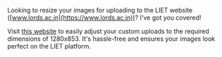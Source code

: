Looking to resize your images for uploading to the LIET website ([www.lords.ac.in](https://www.lords.ac.in))? I've got you covered!

Visit [this website](https://moroii69.github.io/lords-image-resize/) to easily adjust your custom uploads to the required dimensions of 1280x853. It's hassle-free and ensures your images look perfect on the LIET platform.
